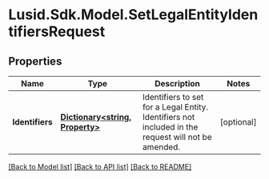 # Lusid.Sdk.Model.SetLegalEntityIdentifiersRequest

## Properties

Name | Type | Description | Notes
------------ | ------------- | ------------- | -------------
**Identifiers** | [**Dictionary&lt;string, Property&gt;**](Property.md) | Identifiers to set for a Legal Entity. Identifiers not included in the request will not be amended. | [optional] 

[[Back to Model list]](../README.md#documentation-for-models) [[Back to API list]](../README.md#documentation-for-api-endpoints) [[Back to README]](../README.md)

